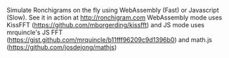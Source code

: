 Simulate Ronchigrams on the fly using WebAssembly (Fast) or Javascript (Slow). See it in action at http://ronchigram.com
WebAssembly mode uses KissFFT (https://github.com/mborgerding/kissfft) and JS mode uses mrquincle's JS FFT (https://gist.github.com/mrquincle/b11fff96209c9d1396b0) and math.js (https://github.com/josdejong/mathjs)